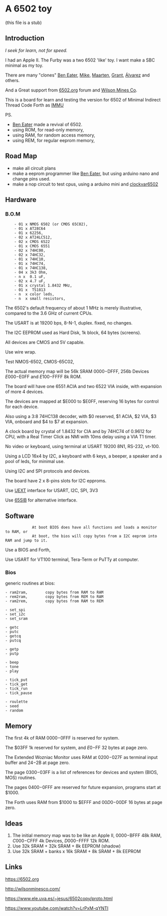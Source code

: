 # A 6502 toy

(this file is a stub)

## Introduction

_I seek for learn, not for speed._

I had an Apple II. The Furby was a two 6502 'like' toy. I want make a SBC minimal as my toy.

There are many "clones" [Ben Eater](https://eater.net/6502), [Mike](https://github.com/mike42/6502-computer), [Maarten](https://github.com/maarten-pennings/6502/tree/master), [Grant](http://searle.x10host.com/6502/Simple6502.html), [Álvarez](https://www.ele.uva.es/~jesus/6502copy/proto.html) and others.

And a Great support from [6502.org](http://6502.org/) forum and [Wilson Mines Co](http://wilsonminesco.com/).

This is a board for learn and testing the version for 6502 of Minimal Indirect Thread Code Forth as [IMMU](https://github.com/agsb/immu)

PS.

- [Ben Eater](https://www.youtube.com/watch?v=LnzuMJLZRdU) made a revival of 6502. 
- using ROM, for read-only memory,
- using RAM, for random access memory, 
- using REM, for regular eeprom memory,
        
## Road Map

- make all circuit plans
- make a eeprom programmer like [Ben Eater](https://github.com/beneater/eeprom-programmer), but using arduino nano and change pins used.
- make a nop circuit to test cpus, using a arduino mini and [clockvar6502](https://github.com/maarten-pennings/6502/blob/master/1clock/clockvar6502)
        
## Hardware

### B.O.M

        - 01 x NMOS 6502 (or CMOS 65C02),
        - 01 x AT28C64
        - 01 x 62256,
        - 02 x AT24LC512, 
        - 02 x CMOS 6522
        - 01 x CMOS 6551
        - 02 x 74HC00,
        - 02 x 74HC32,
        - 01 x 74HC10,
        - 01 x 74HC74,
        - 01 x 74HC138,
        - 04 x 3k3 Ohm,
        - n x  0.1 uF,
        - 02 x 4.7 uF,
        - 01 x crystal 1.8432 MHz,
        - 01 x  TS1813
        - n  x color leds,
        - n  x small resistors,
    
The 6502's default frequency of about 1 MHz is merely illustrative, 
    compared to the 3.6 GHz of current CPUs.
   
The USART is at 19200 bps, 8-N-1, duplex. fixed, no changes.

The I2C EEPROM used as Hard Disk, 1k block, 64 bytes (screens).
        
All devices are CMOS and 5V capable.        

Use wire wrap. 

Test NMOS-6502, CMOS-65C02,

The actual memory map will be 56k SRAM $0000-$DFFF, 256b Devices $E000-$E0FF and $E100-$FFFF 8k ROM. 

The board will have one 6551 ACIA and two 6522 VIA inside, with expansion of more 4 devices.

The devices are mapped at $E000 to $E0FF, reserving 16 bytes for control for each device. 

Also using a 3:8 74HC138 decoder, with $0 reserved, $1 ACIA, $2 VIA, $3 VIA, onboard and $4 to $7 at expansion.

A clock board by crystal of 1.8432 for CIA and by 74HC74 of 0.9612 for CPU, with a Real Timer Click as NMI with 10ms delay using a VIA T1 timer.

No video or keyboard, using terminal at USART 19200 8N1, RS-232, vt-100.

Using a LCD 16x4 by I2C, a keyboard with 6 keys, a beeper, a speaker and a pool of leds, for minimal use.

Using I2C and SPI protocols and devices. 

The board have 2 x 8-pins slots for I2C epproms.

Use [UEXT](https://en.wikipedia.org/wiki/UEXT) interface for USART, I2C, SPI, 3V3

Use [65SIB](http://forum.6502.org/viewtopic.php?t=1064&start=105) for alternative interface.

## Software

                At boot BIOS does have all functions and loads a monitor to RAM, or 
                At boot, the bios will copy bytes from a I2C eeprom into RAM and jump to it.

Use a BIOS and Forth, 

Use USART for VT100 terminal, Tera-Term or PuTTy at computer.

### Bios

generic routines at bios:

    - ram2ram,        copy bytes from RAM to RAM
    - rem2ram,        copy bytes from REM to RAM
    - ram2rem,        copy bytes from RAM to REM
    
    - set_spi
    - set_i2c
    - set_sram
    
    - getc
    - putc
    - getcq
    - putcq
    
    - getp
    - putp
    
    - beep
    - tone
    - play
    
    - tick_put
    - tick_get
    - tick_run
    - tick_pause
    
    - roulette
    - seed
    - random

    
## Memory 

The first 4k of RAM $0000-$0FFF is reserved for system.

The $03FF 1k reserved for system, and $E0-$FF 32 bytes at page zero. 

The Extended Wozniac Monitor uses RAM at $0200-$027F as terminal input buffer and $24-$2B at page zero. 

The page $0300-$03FF is a list of references for devices and system (BIOS, MOS) routines.

The pages $0400-$0FFF are reserved for future expansion, programs start at $1000.

The Forth uses RAM from $1000 to $EFFF and $00D0-$00DF 16 bytes at page zero.

## Ideas

1. The initial memory map was to be like an Apple II, $0000-$BFFF 48k RAM, $C000-$CFFF 4k Devices, $D000-$FFFF 12k ROM.
2. Use 32k SRAM + 32k SRAM + 8k EEPROM (shadow)
3. Use 32k SRAM + banks x 16k SRAM + 8k SRAM + 8k EEPROM

## Links

https://6502.org

http://wilsonminesco.com/

https://www.ele.uva.es/~jesus/6502copy/proto.html

https://www.youtube.com/watch?v=LrPxM-qYNTI

